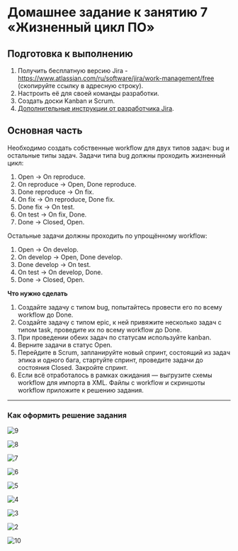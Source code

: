 # Домашнее задание к занятию 7 «Жизненный цикл ПО»

## Подготовка к выполнению

1. Получить бесплатную версию Jira - https://www.atlassian.com/ru/software/jira/work-management/free (скопируйте ссылку в адресную строку).
2. Настроить её для своей команды разработки.
3. Создать доски Kanban и Scrum.
4. [Дополнительные инструкции от разработчика Jira](https://support.atlassian.com/jira-cloud-administration/docs/import-and-export-issue-workflows/).

## Основная часть

Необходимо создать собственные workflow для двух типов задач: bug и остальные типы задач. Задачи типа bug должны проходить жизненный цикл:

1. Open -> On reproduce.
2. On reproduce -> Open, Done reproduce.
3. Done reproduce -> On fix.
4. On fix -> On reproduce, Done fix.
5. Done fix -> On test.
6. On test -> On fix, Done.
7. Done -> Closed, Open.

Остальные задачи должны проходить по упрощённому workflow:

1. Open -> On develop.
2. On develop -> Open, Done develop.
3. Done develop -> On test.
4. On test -> On develop, Done.
5. Done -> Closed, Open.

**Что нужно сделать**

1. Создайте задачу с типом bug, попытайтесь провести его по всему workflow до Done. 
1. Создайте задачу с типом epic, к ней привяжите несколько задач с типом task, проведите их по всему workflow до Done. 
1. При проведении обеих задач по статусам используйте kanban. 
1. Верните задачи в статус Open.
1. Перейдите в Scrum, запланируйте новый спринт, состоящий из задач эпика и одного бага, стартуйте спринт, проведите задачи до состояния Closed. Закройте спринт.
2. Если всё отработалось в рамках ожидания — выгрузите схемы workflow для импорта в XML. Файлы с workflow и скриншоты workflow приложите к решению задания.



---

### Как оформить решение задания

![9](https://github.com/AlexanderM33/mnt-homeworks-m/assets/122460278/c51405a0-ce45-4361-afb7-6d1940978a07)

![8](https://github.com/AlexanderM33/mnt-homeworks-m/assets/122460278/a44f90fb-4e32-4d72-8e03-2608ff140a23)

![7](https://github.com/AlexanderM33/mnt-homeworks-m/assets/122460278/b16cae8a-4b1e-430a-8e2a-5dfac759bb0d)

![6](https://github.com/AlexanderM33/mnt-homeworks-m/assets/122460278/43c8faf7-1ec3-4755-b8ba-f33f5fec3b0d)

![5](https://github.com/AlexanderM33/mnt-homeworks-m/assets/122460278/771f4839-003c-4034-bad4-e6b6ad54fa40)

![4](https://github.com/AlexanderM33/mnt-homeworks-m/assets/122460278/33fc57b0-7c66-4ccb-8870-be65a9b51245)

![3](https://github.com/AlexanderM33/mnt-homeworks-m/assets/122460278/7c87004a-de9d-4c4e-8ef5-8f9eedfbd6a1)

![2](https://github.com/AlexanderM33/mnt-homeworks-m/assets/122460278/47238551-bebb-433b-ad53-807dcdadf04c)

![10](https://github.com/AlexanderM33/mnt-homeworks-m/assets/122460278/598138b9-5f5f-4af8-b84b-84907ff1882b)

